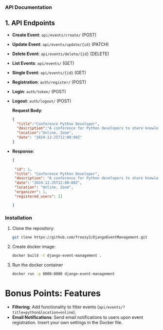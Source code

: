 ### API Documentation


## 1. API Endpoints

- **Create Event**: `api/events/create/` (POST)
- **Update Event**: `api/events/update/{id}` (PATCH)
- **Delete Event**: `api/events/delete/{id}` (DELETE)
- **List Events**: `api/events/` (GET)
- **Single Event**: `api/events/{id}` (GET)
- **Registration**: `auth/register/` (POST)
- **Login**: `auth/token/` (POST)
- **Logout**: `auth/logout/` (POST)

   **Request Body**: 
    ```json
    {
      "title":"Conference Python Devoloper",
      "description":"A conference for Python developers to share knowledge and network.",
      "location":"Online, Zoom",
      "date": "2024-12-25T12:00:00Z"
    }

- **Response**:
   ```json
   {
      
    "id": 1,
    "title": "Conference Python Devoloper",
    "description": "A conference for Python developers to share knowledge and network.",
    "date": "2024-12-25T12:00:00Z",
    "location": "Online, Zoom",
    "organizer": 1,
    "registered_users": []

   }

### Installation

1. Clone the repository:
   ```bash
   git clone https://github.com/froozy3/DjangoEventManagement.git
   ```
2. Create docker image:
   ```bash
   docker build -t django-event-management .
   ```

2. Run the docker container
   ```bash
   docker run -p 8000:8000 django-event-management
   ```
# Bonus Points: Features
   * **Filtering**: Add functionality to filter events (`api/events/?title=python&location=online`).
   * **Email Notifications**: Send email notifications to users upon event registration. Insert your own settings in the Docker file.

